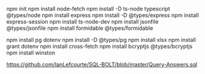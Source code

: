 npm init
npm install node-fetch
npm install -D ts-node typescript @types/node
npm install express
npm install -D @types/express
npm install express-session
npm install ts-node-dev 
npm install jsonfile @types/jsonfile
npm install formidable @types/formidable

npm install pg dotenv
npm install -D @types/pg
npm install xlsx
npm install grant dotenv
npm install cross-fetch
npm install bcryptjs @types/bcryptjs
npm install winston

https://github.com/IanLefcourte/SQL-BOLT/blob/master/Query-Answers.sql